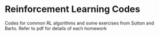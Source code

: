 # Reinforcement Learning Codes

Codes for common RL algorithms and some exercises from Sutton and Barto. Refer to pdf for details of each homework
